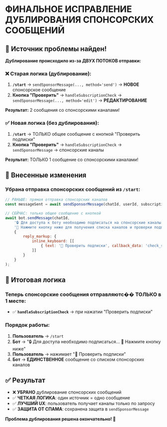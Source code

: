 # ФИНАЛЬНОЕ ИСПРАВЛЕНИЕ ДУБЛИРОВАНИЯ СПОНСОРСКИХ СООБЩЕНИЙ

## 🎯 Источник проблемы найден!

**Дублирование происходило из-за ДВУХ ПОТОКОВ отправки:**

### ❌ Старая логика (дублирование):
1. **`/start`** → `sendSponsorMessage(..., method='send')` → **НОВОЕ** спонсорское сообщение
2. **Кнопка "Проверить"** → `handleSubscriptionCheck` → `sendSponsorMessage(..., method='edit')` → **РЕДАКТИРОВАНИЕ** 

**Результат:** 2 сообщения со спонсорскими каналами!

### ✅ Новая логика (без дублирования):
1. **`/start`** → ТОЛЬКО общее сообщение с кнопкой "Проверить подписки" 
2. **Кнопка "Проверить"** → `handleSubscriptionCheck` → `sendSponsorMessage` → спонсорские каналы

**Результат:** ТОЛЬКО 1 сообщение со спонсорскими каналами!

## 🔧 Внесенные изменения

### Убрана отправка спонсорских сообщений из `/start`:
```javascript
// РАНЬШЕ: прямая отправка спонсорских каналов
const messageSent = await sendSponsorMessage(chatId, userId, subscriptionData);

// СЕЙЧАС: только общее сообщение с кнопкой
await bot.sendMessage(chatId,
    '🔒 Для доступа к боту необходимо подписаться на спонсорские каналы.\n\n' +
    '📢 Нажмите кнопку ниже для получения списка каналов и проверки подписки.',
    {
        reply_markup: {
            inline_keyboard: [[
                { text: '🔄 Проверить подписки', callback_data: 'check_subscription' }
            ]]
        }
    }
);
```

## 🎉 Итоговая логика

### Теперь спонсорские сообщения отправляютс�� ТОЛЬКО в 1 месте:
- ✅ **`handleSubscriptionCheck`** → при нажатии "Проверить подписки"

### Порядок работы:
1. **Пользователь** → `/start`
2. **Бот** → "🔒 Для доступа необходимо подписаться... 📢 Нажмите кнопку ниже"
3. **Пользователь** → нажимает "🔄 Проверить подписки"  
4. **Бот** → **ЕДИНСТВЕННОЕ** сообщение со списком спонсорских каналов

## ✅ Результат
- ❌ **УБРАНО** дублирование спонсорских сообщений
- ✅ **ЧЕТКАЯ ЛОГИКА**: один источник = одно сообщение
- ✅ **ЛУЧШИЙ UX**: пользователь получает каналы только по запросу
- ✅ **ЗАЩИТА ОТ СПАМА**: сохранена защита в `sendSponsorMessage`

**Проблема дублирования решена окончательно! 🎯**

